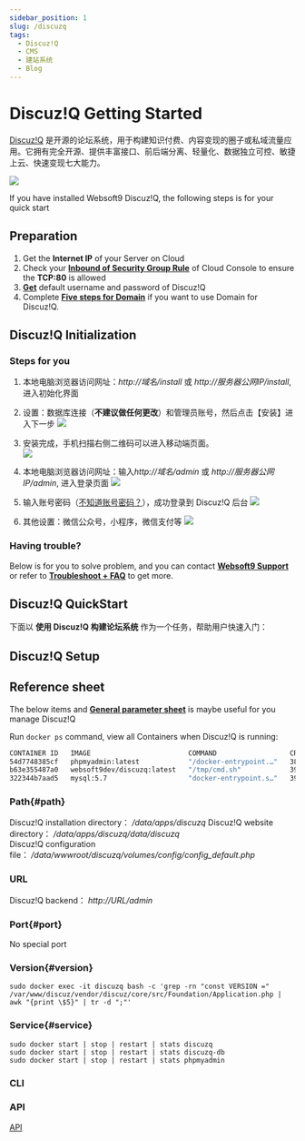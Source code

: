 ```yaml
---
sidebar_position: 1
slug: /discuzq
tags:
  - Discuz!Q
  - CMS
  - 建站系统
  - Blog
---
```


# Discuz!Q Getting Started

[Discuz!Q](https://discuz.com/) 是开源的论坛系统，用于构建知识付费、内容变现的圈子或私域流量应用。它拥有完全开源、提供丰富接口、前后端分离、轻量化、数据独立可控、敏捷上云、快速变现七大能力。

![](https://libs.websoft9.com/Websoft9/DocsPicture/zh/discuzq/discuzq-guim-websoft9.webp)  

If you have installed Websoft9 Discuz!Q, the following steps is for your quick start


## Preparation

1. Get the **Internet IP** of your Server on Cloud
2. Check your **[Inbound of Security Group Rule](./administrator/firewall#security)** of Cloud Console to ensure the **TCP:80** is allowed
3. **[Get](./user/credentials)** default username and password of Discuz!Q
4. Complete **[Five steps for Domain](./administrator/domain_step)** if you want to use Domain for Discuz!Q.
 

## Discuz!Q Initialization

### Steps for you

1. 本地电脑浏览器访问网址：*http://域名/install* 或 *http://服务器公网IP/install*, 进入初始化界面

2. 设置：数据库连接（**不建议做任何更改**）和管理员账号，然后点击【安装】进入下一步
  ![](https://libs.websoft9.com/Websoft9/DocsPicture/zh/discuz/discuzq-setting-websoft9.png)

3. 安装完成，手机扫描右侧二维码可以进入移动端页面。  
   ![](https://libs.websoft9.com/Websoft9/DocsPicture/zh/discuz/discuzq-installok-websoft9.png)

4. 本地电脑浏览器访问网址：输入*http://域名/admin* 或 *http://服务器公网IP/admin*, 进入登录页面
   ![](https://libs.websoft9.com/Websoft9/DocsPicture/zh/discuz/discuzq-admin-websoft9.png)

5. 输入账号密码（[不知道账号密码？](./user/credentials)），成功登录到 Discuz!Q 后台 
   ![](https://libs.websoft9.com/Websoft9/DocsPicture/zh/discuz/discuzq-index-websoft9.png)
    
6. 其他设置：微信公众号，小程序，微信支付等
   ![](https://libs.websoft9.com/Websoft9/DocsPicture/zh/discuz/discuzq-waychat-websoft9.png)

### Having trouble?

Below is for you to solve problem, and you can contact **[Websoft9 Support](./helpdesk)** or refer to **[Troubleshoot + FAQ](./faq#setup)** to get more.  

## Discuz!Q QuickStart

下面以 **使用 Discuz!Q 构建论坛系统** 作为一个任务，帮助用户快速入门：

## Discuz!Q Setup


## Reference sheet

The below items and **[General parameter sheet](./administrator/parameter)** is maybe useful for you manage Discuz!Q

Run `docker ps` command, view all Containers when Discuz!Q is running:

```bash
CONTAINER ID   IMAGE                        COMMAND                  CREATED          STATUS          PORTS                                                  NAMES
54d7748385cf   phpmyadmin:latest            "/docker-entrypoint.…"   38 minutes ago   Up 38 minutes   0.0.0.0:9090->80/tcp, :::9090->80/tcp                  phpmyadmin
b63e355487a0   websoft9dev/discuzq:latest   "/tmp/cmd.sh"            39 minutes ago   Up 39 minutes   443/tcp, 0.0.0.0:9001->80/tcp, :::9001->80/tcp         discuzq
322344b7aad5   mysql:5.7                    "docker-entrypoint.s…"   39 minutes ago   Up 39 minutes   0.0.0.0:3306->3306/tcp, :::3306->3306/tcp, 33060/tcp   discuzq-db
```

### Path{#path}

Discuz!Q installation directory： */data/apps/discuzq* 
Discuz!Q website directory： */data/apps/discuzq/data/discuzq*  
Discuz!Q configuration file： */data/wwwroot/discuzq/volumes/config/config_default.php*  

### URL

Discuz!Q backend： *http://URL/admin*

### Port{#port}

No special port

### Version{#version}

```
sudo docker exec -it discuzq bash -c 'grep -rn "const VERSION =" /var/www/discuz/vendor/discuz/core/src/Foundation/Application.php | awk "{print \$5}" | tr -d ";"'
```


### Service{#service}

```shell
sudo docker start | stop | restart | stats discuzq
sudo docker start | stop | restart | stats discuzq-db
sudo docker start | stop | restart | stats phpmyadmin
```

### CLI



### API

[API](https://discuz.com/api-docs/v1/)